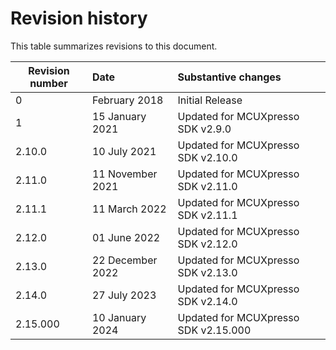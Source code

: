 # Revision history

This table summarizes revisions to this document.

|Revision number|Date|Substantive changes|
|---------------|:---|:------------------|
|0|February 2018|Initial Release|
|1|15 January 2021|Updated for MCUXpresso SDK v2.9.0|
|2.10.0|10 July 2021|Updated for MCUXpresso SDK v2.10.0|
|2.11.0|11 November 2021|Updated for MCUXpresso SDK v2.11.0|
|2.11.1|11 March 2022|Updated for MCUXpresso SDK v2.11.1|
|2.12.0|01 June 2022|Updated for MCUXpresso SDK v2.12.0|
|2.13.0|22 December 2022|Updated for MCUXpresso SDK v2.13.0|
|2.14.0|27 July 2023|Updated for MCUXpresso SDK v2.14.0|
|2.15.000|10 January 2024|Updated for MCUXpresso SDK v2.15.000|

